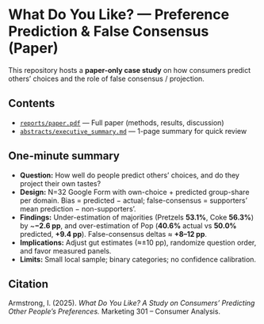 # What Do You Like? — Preference Prediction & False Consensus (Paper)

This repository hosts a **paper-only case study** on how consumers predict others’ choices and the role of false consensus / projection.

## Contents
- [`reports/paper.pdf`](reports/Paper.pdf) — Full paper (methods, results, discussion)
- [`abstracts/executive_summary.md`](abstracts/executive_summary.md) — 1-page summary for quick review

## One-minute summary
- **Question:** How well do people predict others’ choices, and do they project their own tastes?
- **Design:** N=32 Google Form with own-choice + predicted group-share per domain. Bias = predicted − actual; false-consensus = supporters’ mean prediction − non-supporters’.
- **Findings:** Under-estimation of majorities (Pretzels **53.1%**, Coke **56.3%**) by ~**−2.6 pp**, and over-estimation of Pop (**40.6%** actual vs **50.0%** predicted, **+9.4 pp**). False-consensus deltas ≈ **+8–12 pp**.
- **Implications:** Adjust gut estimates (≈±10 pp), randomize question order, and favor measured panels.
- **Limits:** Small local sample; binary categories; no confidence calibration.

## Citation
Armstrong, I. (2025). *What Do You Like? A Study on Consumers’ Predicting Other People’s Preferences.* Marketing 301 – Consumer Analysis.
